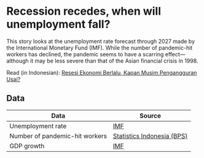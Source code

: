 # Recession recedes, when will unemployment fall?

This story looks at the unemployment rate forecast through 2027 made by the International Monetary Fund (IMF). While the number of pandemic-hit workers has declined, the pandemic seems to have a scarring effect—although it may be less severe than that of the Asian financial crisis in 1998.

Read (in Indonesian): [Resesi Ekonomi Berlalu, Kapan Musim Pengangguran Usai?](https://katadata.co.id/ariayudhistira/analisisdata/62794271be4a0/resesi-ekonomi-berlalu-kapan-musim-pengangguran-usai)


## Data

Data | Source |  
---- | ------ |  
Unemployment rate | [IMF](https://www.imf.org/en/Publications/WEO/weo-database/2022/April) |  
Number of pandemic-hit workers | [Statistics Indonesia (BPS)](https://www.bps.go.id/pressrelease/2022/05/09/1915/februari-2022--tingkat-pengangguran-terbuka--tpt--sebesar-5-83-persen-dan-rata-rata-upah-buruh-sebesar-2-89-juta-rupiah-per-bulan.html) |  
GDP growth | [IMF](https://www.imf.org/en/Publications/WEO) |
